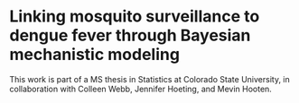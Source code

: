 # Linking mosquito surveillance to dengue fever through Bayesian mechanistic modeling

This work is part of a MS thesis in Statistics at Colorado State University, in collaboration with Colleen Webb, Jennifer Hoeting, and Mevin Hooten.
